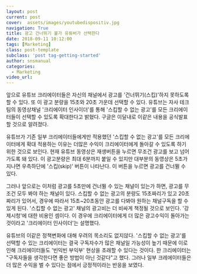 ```yaml
---
layout: post
current: post
cover:  assets/images/youtubedispositiv.jpg
navigation: True
title: 광고 건너뛰기 불가 유튜버가 선택한다
date: 2018-09-11 10:12:00
tags: [Marketing]
class: post-template
subclass: 'post tag-getting-started'
author: snsmanual
categories:
  - Marketing
video_url: 
---
```


앞으로 유튜브 크리에이터들은 자신의 채널에서 광고를 '건너뛰기(스킵)'하지 못하도록 할 수 있다. 
또 이 광고 분량을 15초와 20초 가운데 선택할 수 있다.
유튜브는 자사 테크팀의 동영상채널 '크리에이터 인사이더'를 통해 '스킵할 수 없는 광고'를 모든 크리에이터들이 선택할 수 있도록 확대한다고 밝혔다. 
구글은 이달내로 이같은 내용을 공식발표할 것으로 알려졌다. 

유튜브가 기존 일부 크리에이터들에게만 적용했던 '스킵할 수 없는 광고'를 모든 크리에이터에게 확대 적용하는 이유는 더많은 수익이 크리에이터에게 돌아갈 수 있도록 하기 위한 것으로 보인다.
현재 유튜브 동영상은 재생버튼을 누르면 무조건 광고를 보고 넘어가도록 돼 있다. 이 광고분량은 최대 6분까지 붙일 수 있지만 대부분의 동영상은 5초가 지나면 우측하단에 '스킵(skip)' 버튼이 나타난다. 
이 버튼을 누르면 광고를 건너뛸 수 있다.

그러나 앞으로는 이처럼 광고를 5초만에 건너뛸 수 있는 채널이 있는가 하면, 광고를 무조건 모두 봐야 하는 채널이 있다. 스킵할 수 없는 광고의 분량도 15초짜리가 있고 20초짜리가 있어서, 경우에 따라서 15초~20초동안 광고를 다봐야 원하는 채널구독을 할 수 있게 된다.
'스킵할 수 없는 광고' 채널의 광고비는 더 비싸게 책정될 것으로 보인다. 
'강제시청'에 대한 비용인 셈이다. 이 경우에 크리에이터에게 더 많은 광고수익이 돌아가는 것이라고 '크리에이터 인사이더'는 설명했다.

유튜브의 이같은 정책변화에 대해 우려의 목소리도 없지않다. '스킵할 수 없는 광고'를 선택할 수 있는 크리에이터는 결국 구독자수가 많은 채널일 가능성이 높기 때문에 이로 인해 크리에이터들도 '빈익빈 부익부' 현상을 초래할 수 있다는 것이다. 
한 크리에이터는 "구독자들을 생각한다면 좋은 방법이 아닌 것같다"고 했다. 그러나 일부 크레에이터들은 더 많은 수익을 벌 수 있다는 점에서 긍정적이라는 반응을 보였다.